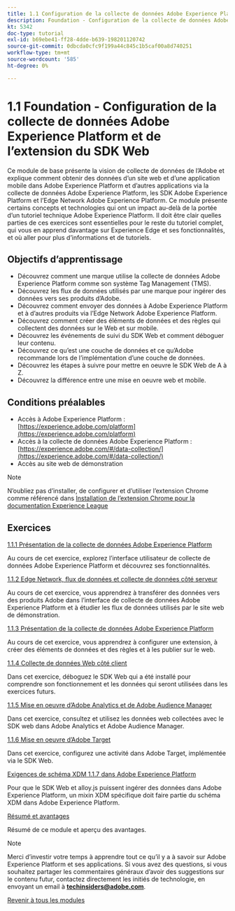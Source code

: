 ```yaml
---
title: 1.1 Configuration de la collecte de données Adobe Experience Platform et de l’extension du SDK Web
description: Foundation - Configuration de la collecte de données Adobe Experience Platform et de l’extension du SDK Web
kt: 5342
doc-type: tutorial
exl-id: b69ebe41-ff28-4dde-b639-198201120742
source-git-commit: 0dbcda0cfc9f199a44c845c1b5caf00a8d740251
workflow-type: tm+mt
source-wordcount: '585'
ht-degree: 0%

---
```


# 1.1 Foundation - Configuration de la collecte de données Adobe Experience Platform et de l’extension du SDK Web

Ce module de base présente la vision de collecte de données de l’Adobe et explique comment obtenir des données d’un site web et d’une application mobile dans Adobe Experience Platform et d’autres applications via la collecte de données Adobe Experience Platform, les SDK Adobe Experience Platform et l’Edge Network Adobe Experience Platform. Ce module présente certains concepts et technologies qui ont un impact au-delà de la portée d’un tutoriel technique Adobe Experience Platform. Il doit être clair quelles parties de ces exercices sont essentielles pour le reste du tutoriel complet, qui vous en apprend davantage sur Experience Edge et ses fonctionnalités, et où aller pour plus d’informations et de tutoriels.

## Objectifs d’apprentissage

- Découvrez comment une marque utilise la collecte de données Adobe Experience Platform comme son système Tag Management (TMS).
- Découvrez les flux de données utilisés par une marque pour ingérer des données vers ses produits d’Adobe.
- Découvrez comment envoyer des données à Adobe Experience Platform et à d’autres produits via l’Edge Network Adobe Experience Platform.
- Découvrez comment créer des éléments de données et des règles qui collectent des données sur le Web et sur mobile.
- Découvrez les événements de suivi du SDK Web et comment déboguer leur contenu.
- Découvrez ce qu’est une couche de données et ce qu’Adobe recommande lors de l’implémentation d’une couche de données.
- Découvrez les étapes à suivre pour mettre en oeuvre le SDK Web de A à Z.
- Découvrez la différence entre une mise en oeuvre web et mobile.

## Conditions préalables

- Accès à Adobe Experience Platform : [https://experience.adobe.com/platform](https://experience.adobe.com/platform)
- Accès à la collecte de données Adobe Experience Platform : [https://experience.adobe.com/#/data-collection/](https://experience.adobe.com/#/data-collection/)
- Accès au site web de démonstration

>[!NOTE]
>
>N’oubliez pas d’installer, de configurer et d’utiliser l’extension Chrome comme référencé dans [Installation de l’extension Chrome pour la documentation Experience League](../../gettingstarted/gettingstarted/ex1.md)

## Exercices

[1.1.1 Présentation de la collecte de données Adobe Experience Platform](./ex1.md)

Au cours de cet exercice, explorez l’interface utilisateur de collecte de données Adobe Experience Platform et découvrez ses fonctionnalités.

[1.1.2 Edge Network, flux de données et collecte de données côté serveur](./ex2.md)

Au cours de cet exercice, vous apprendrez à transférer des données vers des produits Adobe dans l’interface de collecte de données Adobe Experience Platform et à étudier les flux de données utilisés par le site web de démonstration.

[1.1.3 Présentation de la collecte de données Adobe Experience Platform](./ex3.md)

Au cours de cet exercice, vous apprendrez à configurer une extension, à créer des éléments de données et des règles et à les publier sur le web.

[1.1.4 Collecte de données Web côté client](./ex4.md)

Dans cet exercice, déboguez le SDK Web qui a été installé pour comprendre son fonctionnement et les données qui seront utilisées dans les exercices futurs.

[1.1.5 Mise en oeuvre d’Adobe Analytics et de Adobe Audience Manager](./ex5.md)

Dans cet exercice, consultez et utilisez les données web collectées avec le SDK web dans Adobe Analytics et Adobe Audience Manager.

[1.1.6 Mise en oeuvre d’Adobe Target](./ex6.md)

Dans cet exercice, configurez une activité dans Adobe Target, implémentée via le SDK Web.

[Exigences de schéma XDM 1.1.7 dans Adobe Experience Platform](./ex7.md)

Pour que le SDK Web et alloy.js puissent ingérer des données dans Adobe Experience Platform, un mixin XDM spécifique doit faire partie du schéma XDM dans Adobe Experience Platform.

[Résumé et avantages](./summary.md)

Résumé de ce module et aperçu des avantages.

>[!NOTE]
>
>Merci d’investir votre temps à apprendre tout ce qu’il y a à savoir sur Adobe Experience Platform et ses applications. Si vous avez des questions, si vous souhaitez partager les commentaires généraux d’avoir des suggestions sur le contenu futur, contactez directement les initiés de technologie, en envoyant un email à **techinsiders@adobe.com**.

[Revenir à tous les modules](../../../overview.md)
